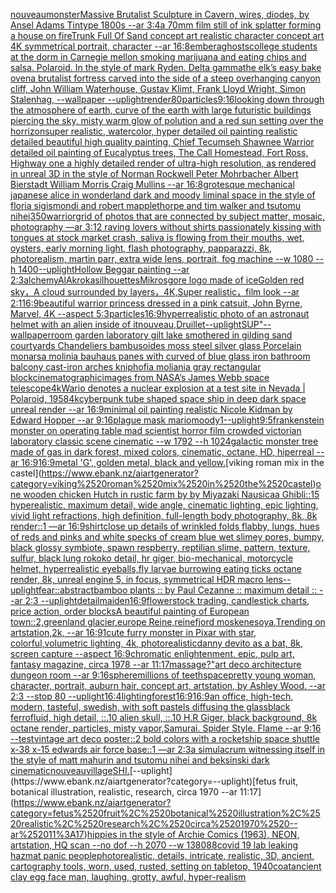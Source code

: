 [nouveau](https://www.ebank.nz/aiartgenerator?category=nouveau)[monster](https://www.ebank.nz/aiartgenerator?category=monster)[Massive Brutalist Sculpture in Cavern, wires, diodes,  by Ansel Adams Tintype 1800s --ar 3:4](https://www.ebank.nz/aiartgenerator?category=Massive%2520Brutalist%2520Sculpture%2520in%2520Cavern%2C%2520wires%2C%2520diodes%2C%2520%2520by%2520Ansel%2520Adams%2520Tintype%25201800s%2520--ar%25203%3A4)[a 70mm film still of ink splatter forming a house on fire](https://www.ebank.nz/aiartgenerator?category=a%252070mm%2520film%2520still%2520of%2520ink%2520splatter%2520forming%2520a%2520house%2520on%2520fire)[Trunk Full Of Sand concept art realistic character concept art 4K symmetrical portrait, character --ar 16:8](https://www.ebank.nz/aiartgenerator?category=Trunk%2520Full%2520Of%2520Sand%2520concept%2520art%2520realistic%2520character%2520concept%2520art%25204K%2520symmetrical%2520portrait%2C%2520character%2520--ar%252016%3A8)[embera](https://www.ebank.nz/aiartgenerator?category=embera)[ghosts](https://www.ebank.nz/aiartgenerator?category=ghosts)[college students at the dorm in Carnegie mellon smoking marijuana and eating chips and salsa. Polaroid. In the style of mark Ryden. Delta gamma](https://www.ebank.nz/aiartgenerator?category=college%2520students%2520at%2520the%2520dorm%2520in%2520Carnegie%2520mellon%2520smoking%2520marijuana%2520and%2520eating%2520chips%2520and%2520salsa.%2520Polaroid.%2520In%2520the%2520style%2520of%2520mark%2520Ryden.%2520Delta%2520gamma)[the elk’s easy bake oven](https://www.ebank.nz/aiartgenerator?category=the%2520elk%E2%80%99s%2520easy%2520bake%2520oven)[a brutalist fortress carved into the side of a steep overhanging canyon cliff, John William Waterhouse, Gustav Klimt, Frank Lloyd Wright, Simon Stalenhag, --wallpaper --uplight](https://www.ebank.nz/aiartgenerator?category=a%2520brutalist%2520fortress%2520carved%2520into%2520the%2520side%2520of%2520a%2520steep%2520overhanging%2520canyon%2520cliff%2C%2520John%2520William%2520Waterhouse%2C%2520Gustav%2520Klimt%2C%2520Frank%2520Lloyd%2520Wright%2C%2520Simon%2520Stalenhag%2C%2520--wallpaper%2520--uplight)[](https://www.ebank.nz/aiartgenerator?category=)[render](https://www.ebank.nz/aiartgenerator?category=render)[80](https://www.ebank.nz/aiartgenerator?category=80)[particles](https://www.ebank.nz/aiartgenerator?category=particles)[9:16](https://www.ebank.nz/aiartgenerator?category=9%3A16)[looking down through the atmosphere of earth, curve of the earth with large futuristic buildings piercing the sky, misty warm glow of polution and a red sun setting over the horrizon](https://www.ebank.nz/aiartgenerator?category=looking%2520down%2520through%2520the%2520atmosphere%2520of%2520earth%2C%2520curve%2520of%2520the%2520earth%2520with%2520large%2520futuristic%2520buildings%2520piercing%2520the%2520sky%2C%2520misty%2520warm%2520glow%2520of%2520polution%2520and%2520a%2520red%2520sun%2520setting%2520over%2520the%2520horrizon)[super realistic, watercolor, hyper detailed oil painting realistic detailed beautiful high quality painting, Chief Tecumseh Shawnee Warrior detailed oil painting of Eucalyptus trees, The Call Homestead, Fort Ross, Highway one a highly detailed render of ultra-high resolution, as rendered in unreal 3D in the style of Norman Rockwell Peter Mohrbacher  Albert Bierstadt William Morris Craig Mullins --ar 16:8](https://www.ebank.nz/aiartgenerator?category=super%2520realistic%2C%2520watercolor%2C%2520hyper%2520detailed%2520oil%2520painting%2520realistic%2520detailed%2520beautiful%2520high%2520quality%2520painting%2C%2520Chief%2520Tecumseh%2520Shawnee%2520Warrior%2520detailed%2520oil%2520painting%2520of%2520Eucalyptus%2520trees%2C%2520The%2520Call%2520Homestead%2C%2520Fort%2520Ross%2C%2520Highway%2520one%2520a%2520highly%2520detailed%2520render%2520of%2520ultra-high%2520resolution%2C%2520as%2520rendered%2520in%2520unreal%25203D%2520in%2520the%2520style%2520of%2520Norman%2520Rockwell%2520Peter%2520Mohrbacher%2520%2520Albert%2520Bierstadt%2520William%2520Morris%2520Craig%2520Mullins%2520--ar%252016%3A8)[grotesque mechanical japanese alice in wonderland dark and moody liminal space in the style of floria sigismondi and robert mapplethorpe and tim walker and tsutomu nihei](https://www.ebank.nz/aiartgenerator?category=grotesque%2520mechanical%2520japanese%2520alice%2520in%2520wonderland%2520dark%2520and%2520moody%2520liminal%2520space%2520in%2520the%2520style%2520of%2520floria%2520sigismondi%2520and%2520robert%2520mapplethorpe%2520and%2520tim%2520walker%2520and%2520tsutomu%2520nihei)[350](https://www.ebank.nz/aiartgenerator?category=350)[warrior](https://www.ebank.nz/aiartgenerator?category=warrior)[grid of photos that are connected by subject matter, mosaic, photography  —ar 3:1](https://www.ebank.nz/aiartgenerator?category=grid%2520of%2520photos%2520that%2520are%2520connected%2520by%2520subject%2520matter%2C%2520mosaic%2C%2520photography%2520%2520%E2%80%94ar%25203%3A1)[2 raving lovers without shirts passionately kissing with tongues at stock market crash, saliva is flowing from their mouths, wet, oysters, early morning light, flash photography, papparazzi, 8k, photorealism, martin parr, extra wide lens, portrait, fog machine --w 1080 --h 1400](https://www.ebank.nz/aiartgenerator?category=2%2520raving%2520lovers%2520without%2520shirts%2520passionately%2520kissing%2520with%2520tongues%2520at%2520stock%2520market%2520crash%2C%2520saliva%2520is%2520flowing%2520from%2520their%2520mouths%2C%2520wet%2C%2520oysters%2C%2520early%2520morning%2520light%2C%2520flash%2520photography%2C%2520papparazzi%2C%25208k%2C%2520photorealism%2C%2520martin%2520parr%2C%2520extra%2520wide%2520lens%2C%2520portrait%2C%2520fog%2520machine%2520--w%25201080%2520--h%25201400)[--uplight](https://www.ebank.nz/aiartgenerator?category=--uplight)[Hollow Beggar painting --ar 2:3](https://www.ebank.nz/aiartgenerator?category=Hollow%2520Beggar%2520painting%2520--ar%25202%3A3)[alchemy](https://www.ebank.nz/aiartgenerator?category=alchemy)[AlAkroka](https://www.ebank.nz/aiartgenerator?category=AlAkroka)[silhouettes](https://www.ebank.nz/aiartgenerator?category=silhouettes)[Mikrosgore logo made of ice](https://www.ebank.nz/aiartgenerator?category=Mikrosgore%2520logo%2520made%2520of%2520ice)[Golden red sky，A cloud surrounded by layers，4K,Super realistic，film look --ar 2:1](https://www.ebank.nz/aiartgenerator?category=Golden%2520red%2520sky%EF%BC%8CA%2520cloud%2520surrounded%2520by%2520layers%EF%BC%8C4K%2CSuper%2520realistic%EF%BC%8Cfilm%2520look%2520--ar%25202%3A1)[16:9](https://www.ebank.nz/aiartgenerator?category=16%3A9)[beautiful warrior princess dressed in a pink catsuit, John Byrne, Marvel, 4K --aspect 5:3](https://www.ebank.nz/aiartgenerator?category=beautiful%2520warrior%2520princess%2520dressed%2520in%2520a%2520pink%2520catsuit%2C%2520John%2520Byrne%2C%2520Marvel%2C%25204K%2520--aspect%25205%3A3)[particles](https://www.ebank.nz/aiartgenerator?category=particles)[16:9](https://www.ebank.nz/aiartgenerator?category=16%3A9)[hyperrealistic photo of an astronaut helmet with an alien inside of it](https://www.ebank.nz/aiartgenerator?category=hyperrealistic%2520photo%2520of%2520an%2520astronaut%2520helmet%2520with%2520an%2520alien%2520inside%2520of%2520it)[nouveau,](https://www.ebank.nz/aiartgenerator?category=nouveau%2C)[Druillet](https://www.ebank.nz/aiartgenerator?category=Druillet)[--uplight](https://www.ebank.nz/aiartgenerator?category=--uplight)[SUP"](https://www.ebank.nz/aiartgenerator?category=SUP%22)[--wallpaper](https://www.ebank.nz/aiartgenerator?category=--wallpaper)[room garden laboratory  gilt lake  smothered in gilding sand courtyards Chandeliers bambusoides moss steel silver glass  Porcelain monarsa molinia bauhaus panes with curved of blue glass iron bathroom balcony cast-iron arches kniphofia moliania gray rectangular block](https://www.ebank.nz/aiartgenerator?category=room%2520garden%2520laboratory%2520%2520gilt%2520lake%2520%2520smothered%2520in%2520gilding%2520sand%2520courtyards%2520Chandeliers%2520bambusoides%2520moss%2520steel%2520silver%2520glass%2520%2520Porcelain%2520monarsa%2520molinia%2520bauhaus%2520panes%2520with%2520curved%2520of%2520blue%2520glass%2520iron%2520bathroom%2520balcony%2520cast-iron%2520arches%2520kniphofia%2520moliania%2520gray%2520rectangular%2520block)[cinematographic](https://www.ebank.nz/aiartgenerator?category=cinematographic)[images from NASA’s James Webb space telescope](https://www.ebank.nz/aiartgenerator?category=images%2520from%2520NASA%E2%80%99s%2520James%2520Webb%2520space%2520telescope)[4k](https://www.ebank.nz/aiartgenerator?category=4k)[Wario denotes a nuclear explosion at a test site in Nevada | Polaroid, 1958](https://www.ebank.nz/aiartgenerator?category=Wario%2520denotes%2520a%2520nuclear%2520explosion%2520at%2520a%2520test%2520site%2520in%2520Nevada%2520%7C%2520Polaroid%2C%25201958)[4k](https://www.ebank.nz/aiartgenerator?category=4k)[cyberpunk tube shaped space ship in deep dark space unreal render --ar 16:9](https://www.ebank.nz/aiartgenerator?category=cyberpunk%2520tube%2520shaped%2520space%2520ship%2520in%2520deep%2520dark%2520space%2520unreal%2520render%2520--ar%252016%3A9)[minimal oil painting realistic Nicole Kidman	 by Edward Hopper --ar 9:16](https://www.ebank.nz/aiartgenerator?category=minimal%2520oil%2520painting%2520realistic%2520Nicole%2520Kidman%09%2520by%2520Edward%2520Hopper%2520--ar%25209%3A16)[plague mask mario](https://www.ebank.nz/aiartgenerator?category=plague%2520mask%2520mario)[moody](https://www.ebank.nz/aiartgenerator?category=moody)[1](https://www.ebank.nz/aiartgenerator?category=1)[--uplight](https://www.ebank.nz/aiartgenerator?category=--uplight)[9:5](https://www.ebank.nz/aiartgenerator?category=9%3A5)[frankenstein monster on operating table mad scientist horror film crowded victorian laboratory  classic scene cinematic --w 1792 --h 1024](https://www.ebank.nz/aiartgenerator?category=frankenstein%2520monster%2520on%2520operating%2520table%2520mad%2520scientist%2520horror%2520film%2520crowded%2520victorian%2520laboratory%2520%2520classic%2520scene%2520cinematic%2520--w%25201792%2520--h%25201024)[galactic monster tree made of gas in dark forest, mixed colors, cinematic, octane, HD, hiperreal --ar 16:9](https://www.ebank.nz/aiartgenerator?category=galactic%2520monster%2520tree%2520made%2520of%2520gas%2520in%2520dark%2520forest%2C%2520mixed%2520colors%2C%2520cinematic%2C%2520octane%2C%2520HD%2C%2520hiperreal%2520--ar%252016%3A9)[16:9](https://www.ebank.nz/aiartgenerator?category=16%3A9)[metal 'G', golden metal, black and yellow.](https://www.ebank.nz/aiartgenerator?category=metal%2520%27G%27%2C%2520golden%2520metal%2C%2520black%2520and%2520yellow.)[viking roman mix in the castel](https://www.ebank.nz/aiartgenerator?category=viking%2520roman%2520mix%2520in%2520the%2520castel)[one wooden chicken Hutch in rustic farm by by Miyazaki Nausicaa Ghibli::15 hyperealistic, maximum detail, wide angle, cinematic lighting, epic lighting, vivid light refractions, high definition, full-length body photography, 8k, 8k render::1 —ar 16:9](https://www.ebank.nz/aiartgenerator?category=one%2520wooden%2520chicken%2520Hutch%2520in%2520rustic%2520farm%2520by%2520by%2520Miyazaki%2520Nausicaa%2520Ghibli%3A%3A15%2520hyperealistic%2C%2520maximum%2520detail%2C%2520wide%2520angle%2C%2520cinematic%2520lighting%2C%2520epic%2520lighting%2C%2520vivid%2520light%2520refractions%2C%2520high%2520definition%2C%2520full-length%2520body%2520photography%2C%25208k%2C%25208k%2520render%3A%3A1%2520%E2%80%94ar%252016%3A9)[shirt](https://www.ebank.nz/aiartgenerator?category=shirt)[close up details of wrinkled folds flabby, lungs, hues of reds and pinks and white specks of cream blue wet slimey pores, bumpy, black glossy symbiote, spawn respberry, reptilian slime, pattern, texture, sulfur, black lung rokoko detail, hr giger, bio-mechanical, motorcycle helmet, hyperrealistic eyeballs,fly larvae burrowing eating ticks octane render, 8k, unreal engine 5, in focus, symmetrical HDR macro lens](https://www.ebank.nz/aiartgenerator?category=close%2520up%2520details%2520of%2520wrinkled%2520folds%2520flabby%2C%2520lungs%2C%2520hues%2520of%2520reds%2520and%2520pinks%2520and%2520white%2520specks%2520of%2520cream%2520blue%2520wet%2520slimey%2520pores%2C%2520bumpy%2C%2520black%2520glossy%2520symbiote%2C%2520spawn%2520respberry%2C%2520reptilian%2520slime%2C%2520pattern%2C%2520texture%2C%2520sulfur%2C%2520black%2520lung%2520rokoko%2520detail%2C%2520hr%2520giger%2C%2520bio-mechanical%2C%2520motorcycle%2520helmet%2C%2520hyperrealistic%2520eyeballs%2Cfly%2520larvae%2520burrowing%2520eating%2520ticks%2520octane%2520render%2C%25208k%2C%2520unreal%2520engine%25205%2C%2520in%2520focus%2C%2520symmetrical%2520HDR%2520macro%2520lens)[--uplight](https://www.ebank.nz/aiartgenerator?category=--uplight)[fear::abstract](https://www.ebank.nz/aiartgenerator?category=fear%3A%3Aabstract)[bamboo plants :: by Paul Cezanne :: maximum detail :: --ar 2:3 --uplight](https://www.ebank.nz/aiartgenerator?category=bamboo%2520plants%2520%3A%3A%2520by%2520Paul%2520Cezanne%2520%3A%3A%2520maximum%2520detail%2520%3A%3A%2520--ar%25202%3A3%2520--uplight)[detail](https://www.ebank.nz/aiartgenerator?category=detail)[maiden](https://www.ebank.nz/aiartgenerator?category=maiden)[16:9](https://www.ebank.nz/aiartgenerator?category=16%3A9)[flower](https://www.ebank.nz/aiartgenerator?category=flower)[stock trading, candlestick charts, price action, order blocks](https://www.ebank.nz/aiartgenerator?category=stock%2520trading%2C%2520candlestick%2520charts%2C%2520price%2520action%2C%2520order%2520blocks)[A beautiful painting of European town::2,greenland glacier,europe Reine,reinefjord moskenesoya,Trending on artstation,2k, --ar 16:9](https://www.ebank.nz/aiartgenerator?category=A%2520beautiful%2520painting%2520of%2520European%2520town%3A%3A2%2Cgreenland%2520glacier%2Ceurope%2520Reine%2Creinefjord%2520moskenesoya%2CTrending%2520on%2520artstation%2C2k%2C%2520--ar%252016%3A9)[1](https://www.ebank.nz/aiartgenerator?category=1)[cute furry monster in Pixar with star, colorful,volumetric lighting, 4k, photorealistic](https://www.ebank.nz/aiartgenerator?category=cute%2520furry%2520monster%2520in%2520Pixar%2520with%2520star%2C%2520colorful%2Cvolumetric%2520lighting%2C%25204k%2C%2520photorealistic)[danny devito as a bat, 8k, screen capture --aspect 16:9](https://www.ebank.nz/aiartgenerator?category=danny%2520devito%2520as%2520a%2520bat%2C%25208k%2C%2520screen%2520capture%2520--aspect%252016%3A9)[chromatic enlightenment, epic, pulp art, fantasy magazine, circa 1978 --ar 11:17](https://www.ebank.nz/aiartgenerator?category=chromatic%2520enlightenment%2C%2520epic%2C%2520pulp%2520art%2C%2520fantasy%2520magazine%2C%2520circa%25201978%2520--ar%252011%3A17)[massage?"](https://www.ebank.nz/aiartgenerator?category=massage%3F%22)[art deco architecture dungeon room --ar 9:16](https://www.ebank.nz/aiartgenerator?category=art%2520deco%2520architecture%2520dungeon%2520room%2520--ar%25209%3A16)[sphere](https://www.ebank.nz/aiartgenerator?category=sphere)[millions of teeth](https://www.ebank.nz/aiartgenerator?category=millions%2520of%2520teeth)[space](https://www.ebank.nz/aiartgenerator?category=space)[pretty young woman, character, portrait, auburn hair, concept art, artstation, by Ashley Wood. --ar 2:3 --stop 80 --uplight](https://www.ebank.nz/aiartgenerator?category=pretty%2520young%2520woman%2C%2520character%2C%2520portrait%2C%2520auburn%2520hair%2C%2520concept%2520art%2C%2520artstation%2C%2520by%2520Ashley%2520Wood.%2520--ar%25202%3A3%2520--stop%252080%2520--uplight)[16:4](https://www.ebank.nz/aiartgenerator?category=16%3A4)[lighting](https://www.ebank.nz/aiartgenerator?category=lighting)[forest](https://www.ebank.nz/aiartgenerator?category=forest)[16:9](https://www.ebank.nz/aiartgenerator?category=16%3A9)[16:9](https://www.ebank.nz/aiartgenerator?category=16%3A9)[an office, high-tech, modern, tasteful, swedish, with soft pastels diffusing the glass](https://www.ebank.nz/aiartgenerator?category=an%2520office%2C%2520high-tech%2C%2520modern%2C%2520tasteful%2C%2520swedish%2C%2520with%2520soft%2520pastels%2520diffusing%2520the%2520glass)[black ferrofluid, high detail, ::.10 alien skull, ::.10 H.R Giger, black background, 8k octane render, particles, misty vapor,](https://www.ebank.nz/aiartgenerator?category=black%2520ferrofluid%2C%2520high%2520detail%2C%2520%3A%3A.10%2520alien%2520skull%2C%2520%3A%3A.10%2520H.R%2520Giger%2C%2520black%2520background%2C%25208k%2520octane%2520render%2C%2520particles%2C%2520misty%2520vapor%2C)[Samurai. Spider Style. Flame --ar 9:16 --test](https://www.ebank.nz/aiartgenerator?category=Samurai.%2520Spider%2520Style.%2520Flame%2520--ar%25209%3A16%2520--test)[vintage art deco poster::2 bold colors with a rocketship space shuttle x-38 x-15 edwards air force base::1 —ar 2:3](https://www.ebank.nz/aiartgenerator?category=vintage%2520art%2520deco%2520poster%3A%3A2%2520bold%2520colors%2520with%2520a%2520rocketship%2520space%2520shuttle%2520x-38%2520x-15%2520edwards%2520air%2520force%2520base%3A%3A1%2520%E2%80%94ar%25202%3A3)[a simulacrum witnessing itself in the style of matt mahurin and tsutomu nihei and beksinski dark cinematic](https://www.ebank.nz/aiartgenerator?category=a%2520simulacrum%2520witnessing%2520itself%2520in%2520the%2520style%2520of%2520matt%2520mahurin%2520and%2520tsutomu%2520nihei%2520and%2520beksinski%2520dark%2520cinematic)[nouveau](https://www.ebank.nz/aiartgenerator?category=nouveau)[village](https://www.ebank.nz/aiartgenerator?category=village)[SHI.](https://www.ebank.nz/aiartgenerator?category=SHI.)[--uplight](https://www.ebank.nz/aiartgenerator?category=--uplight)[fetus fruit, botanical illustration, realistic, research, circa 1970 --ar 11:17](https://www.ebank.nz/aiartgenerator?category=fetus%2520fruit%2C%2520botanical%2520illustration%2C%2520realistic%2C%2520research%2C%2520circa%25201970%2520--ar%252011%3A17)[hippies in the style of Archie Comics (1963), NEON, artstation, HQ scan --no dof --h 2070 --w 1380](https://www.ebank.nz/aiartgenerator?category=hippies%2520in%2520the%2520style%2520of%2520Archie%2520Comics%2520%281963%29%2C%2520NEON%2C%2520artstation%2C%2520HQ%2520scan%2520--no%2520dof%2520--h%25202070%2520--w%25201380)[88](https://www.ebank.nz/aiartgenerator?category=88)[covid 19 lab leaking hazmat panic people](https://www.ebank.nz/aiartgenerator?category=covid%252019%2520lab%2520leaking%2520hazmat%2520panic%2520people)[photorealistic, details, intricate,  realistic, 3D,  ancient, cartography tools, worn, used, rusted, setting on tabletop, 1940](https://www.ebank.nz/aiartgenerator?category=photorealistic%2C%2520details%2C%2520intricate%2C%2520%2520realistic%2C%25203D%2C%2520%2520ancient%2C%2520cartography%2520tools%2C%2520worn%2C%2520used%2C%2520rusted%2C%2520setting%2520on%2520tabletop%2C%25201940)[coat](https://www.ebank.nz/aiartgenerator?category=coat)[ancient clay egg face man, laughing, grotty, awful, hyper-realism](https://www.ebank.nz/aiartgenerator?category=ancient%2520clay%2520egg%2520face%2520man%2C%2520laughing%2C%2520grotty%2C%2520awful%2C%2520hyper-realism)